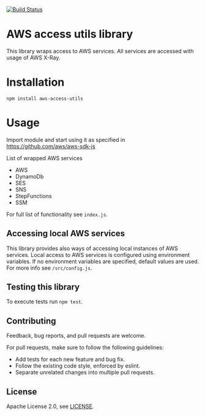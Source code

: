[![Build Status](https://codebuild.eu-central-1.amazonaws.com/badges?uuid=eyJlbmNyeXB0ZWREYXRhIjoiYTdnYThKaGFmYUxBYnp2QWc1eGcrSk5jSTNlemRsR2lVVlg5MThWYkU1SGtwTVVQTFZtUXhCS0kvZjlSZjBCNnluZ2NmTy9JTTZtblpDdEovTlBjR1RZPSIsIml2UGFyYW1ldGVyU3BlYyI6InFkNkhaVEFSK1ZVblJKUlIiLCJtYXRlcmlhbFNldFNlcmlhbCI6MX0%3D&branch=master)](https://eu-central-1.console.aws.amazon.com/codesuite/codebuild/projects/global-dev-aws-access-utils-tf-pr-build)

# AWS access utils library
This library wraps access to AWS services. All services are accessed with usage of AWS X-Ray.

# Installation
`npm install aws-access-utils`

# Usage
Import module and start using it as specified in https://github.com/aws/aws-sdk-js

List of wrapped AWS services
- AWS
- DynamoDb
- SES
- SNS
- StepFunctions
- SSM

For full list of functionality see `index.js`.

## Accessing local AWS services
This library provides also ways of accessing local instances of AWS services. Local access to AWS services is configured using environment variables. 
If no environment variables are specified, default values are used. For more info see `/src/config.js`.  

## Testing this library
To execute tests run `npm test`.

## Contributing
Feedback, bug reports, and pull requests are welcome.

For pull requests, make sure to follow the following guidelines:
* Add tests for each new feature and bug fix.
* Follow the existing code style, enforced by eslint.
* Separate unrelated changes into multiple pull requests.

## License
Apache License 2.0, see [LICENSE](LICENSE.md).
